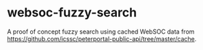 # websoc-fuzzy-search

A proof of concept fuzzy search using cached WebSOC data from
<https://github.com/icssc/peterportal-public-api/tree/master/cache>.
